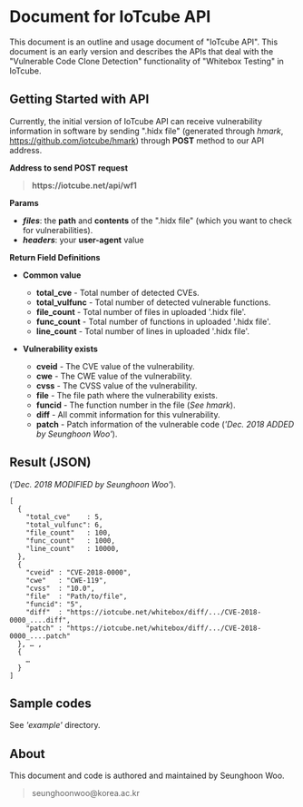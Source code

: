 Document for IoTcube API
========================
This document is an outline and usage document of "IoTcube API". This document is an early version and describes the APIs that deal with the "Vulnerable Code Clone Detection" functionality of "Whitebox Testing" in IoTcube.

Getting Started with API
------------------------
Currently, the initial version of IoTcube API can receive vulnerability information in software by sending ".hidx file" (generated through *hmark*, <https://github.com/iotcube/hmark>) through **POST** method to our API address.

**Address to send POST request**
>**https://<span></span>iotcube.net/api/wf1**

**Params**
* ***files***: the **path** and **contents** of the ".hidx file" (which you want to check for vulnerabilities).
* ***headers***: your **user-agent** value

**Return Field Definitions**
+ **Common value**
   + **total_cve** - Total number of detected CVEs.
   + **total_vulfunc** - Total number of detected vulnerable functions.
   + **file_count** - Total number of files in uploaded '.hidx file'.
   + **func_count** - Total number of functions in uploaded '.hidx file'.
   + **line_count** - Total number of lines in uploaded '.hidx file'.
   
+ **Vulnerability exists**
   + **cveid** - The CVE value of the vulnerability.
   + **cwe** - The CWE value of the vulnerability.
   + **cvss** - The CVSS value of the vulnerability.
   + **file** - The file path where the vulnerability exists.
   + **funcid** - The function number in the file (*See hmark*).
   + **diff** - All commit information for this vulnerability.
   + **patch** - Patch information of the vulnerable code (*'Dec. 2018 ADDED by Seunghoon Woo'*).
  
Result (JSON)
-------------
(*'Dec. 2018 MODIFIED by Seunghoon Woo'*).
```
[
  {
    "total_cve"    : 5,
    "total_vulfunc": 6, 
    "file_count"   : 100,
    "func_count"   : 1000,
    "line_count"   : 10000,
  }, 
  {
    "cveid" : "CVE-2018-0000",
    "cwe"   : "CWE-119",
    "cvss"  : "10.0", 
    "file"  : "Path/to/file",
    "funcid": "5",
    "diff"  : "https://iotcube.net/whitebox/diff/.../CVE-2018-0000_....diff", 
    "patch" : "https://iotcube.net/whitebox/diff/.../CVE-2018-0000_....patch" 
  }, … ,
  {
    … 
  }
] 
```
Sample codes
------------
See *'example'* directory.

About
-----
This document and code is authored and maintained by Seunghoon Woo.
>seunghoonwoo@<span></span>korea.ac.kr
